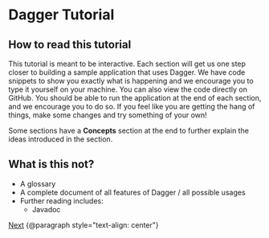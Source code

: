 # Dagger Tutorial

## How to read this tutorial

This tutorial is meant to be interactive. Each section will get us one step
closer to building a sample application that uses Dagger. We have code snippets
to show you exactly what is happening and we encourage you to type it yourself
on your machine. You can also view the code directly on GitHub. You should be
able to run the application at the end of each section, and we encourage you to
do so. If you feel like you are getting the hang of things, make some changes
and try something of your own!

Some sections have a **Concepts** section at the end to further explain the
ideas introduced in the section.

## What is this not?

*   A glossary <!-- TODO: discuss why not -->
*   A complete document of all features of Dagger / all possible usages
*   Further reading includes:
    *   Javadoc

[Next](setup.md)
{@paragraph style="text-align: center"}

